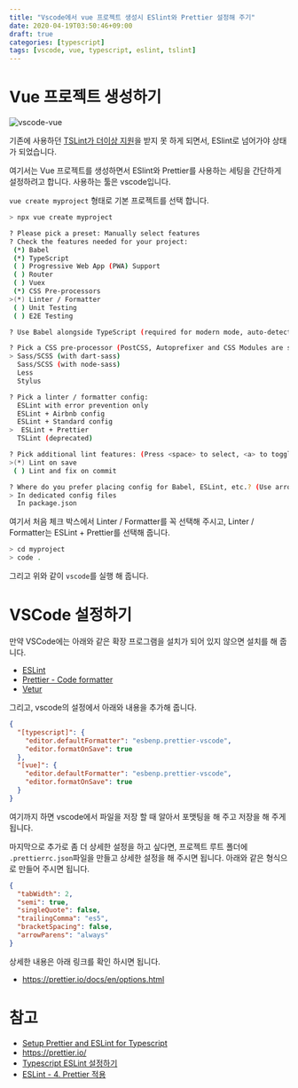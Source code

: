 ```yaml
---
title: "Vscode에서 vue 프로젝트 생성시 ESlint와 Prettier 설정해 주기"
date: 2020-04-19T03:50:46+09:00
draft: true
categories: [typescript]
tags: [vscode, vue, typescript, eslint, tslint]
---
```


# Vue 프로젝트 생성하기

![vscode-vue](/img/2020-04-19-vue-typescript-eslint/vscode-vue.jpg)

기존에 사용하던 [TSLint가 더이상 지원](https://www.npmjs.com/package/tslint)을 받지 못 하게 되면서, ESlint로 넘어가야 상태가 되었습니다.

여기서는 Vue 프로젝트를 생성하면서 ESlint와 Prettier를 사용하는 세팅을 간단하게 설정하려고 합니다. 사용하는 툴은 vscode입니다.

`vue create myproject` 형태로 기본 프로젝트를 선택 합니다.

```bash
> npx vue create myproject

? Please pick a preset: Manually select features
? Check the features needed for your project:
 (*) Babel
 (*) TypeScript
 ( ) Progressive Web App (PWA) Support
 ( ) Router
 ( ) Vuex
 (*) CSS Pre-processors
>(*) Linter / Formatter
 ( ) Unit Testing
 ( ) E2E Testing     

? Use Babel alongside TypeScript (required for modern mode, auto-detected polyfills, transpiling JSX)? (Y/n) Y 

? Pick a CSS pre-processor (PostCSS, Autoprefixer and CSS Modules are supported by default):
> Sass/SCSS (with dart-sass)
  Sass/SCSS (with node-sass)
  Less
  Stylus      

? Pick a linter / formatter config:
  ESLint with error prevention only
  ESLint + Airbnb config
  ESLint + Standard config
>  ESLint + Prettier
  TSLint (deprecated)    

? Pick additional lint features: (Press <space> to select, <a> to toggle all, <i> to invert selection)
>(*) Lint on save
 ( ) Lint and fix on commit 

? Where do you prefer placing config for Babel, ESLint, etc.? (Use arrow keys)
> In dedicated config files
  In package.json                  
```

여기서 처음 체크 박스에서 Linter / Formatter를 꼭 선택해 주시고, Linter / Formatter는 ESLint + Prettier를 선택해 줍니다.

```bash
> cd myproject
> code .
```
그리고 위와 같이 `vscode`를 실행 해 줍니다.

# VSCode 설정하기

만약 VSCode에는 아래와 같은 확장 프로그램을 설치가 되어 있지 않으면 설치를 해 줍니다.

-   [ESLint](https://marketplace.visualstudio.com/items?itemName=dbaeumer.vscode-eslint)
-   [Prettier - Code formatter](https://marketplace.visualstudio.com/items?itemName=esbenp.prettier-vscode)
-   [Vetur](https://marketplace.visualstudio.com/items?itemName=octref.vetur)



그리고, vscode의 설정에서 아래와 내용을 추가해 줍니다.

```json
{
  "[typescript]": {
    "editor.defaultFormatter": "esbenp.prettier-vscode",
    "editor.formatOnSave": true
  },
  "[vue]": {
    "editor.defaultFormatter": "esbenp.prettier-vscode",
    "editor.formatOnSave": true
  }
}
```

여기까지 하면 vscode에서 파일을 저장 할 때 알아서 포맷팅을 해 주고 저장을 해 주게 됩니다.

마지막으로 추가로 좀 더 상세한 설정을 하고 싶다면, 프로젝트 루트 폴더에 `.prettierrc.json`파일을 만들고 상세한 설정을 해 주시면 됩니다. 아래와 같은 형식으로 만들어 주시면 됩니다.

```json
{
  "tabWidth": 2,
  "semi": true,
  "singleQuote": false,
  "trailingComma": "es5",
  "bracketSpacing": false,
  "arrowParens": "always"
}
```

상세한 내용은 아래 링크를 확인 하시면 됩니다.

* https://prettier.io/docs/en/options.html



# 참고

* [Setup Prettier and ESLint for Typescript](https://www.anthonygonzales.dev/blog/setup-eslint-prettier-with-typescript.html)
* https://prettier.io/
* [Typescript ESLint 설정하기](https://velog.io/@kyusung/eslint-config-3)
* [ESLint - 4. Prettier 적용](https://velog.io/@kyusung/eslint-config-4)





